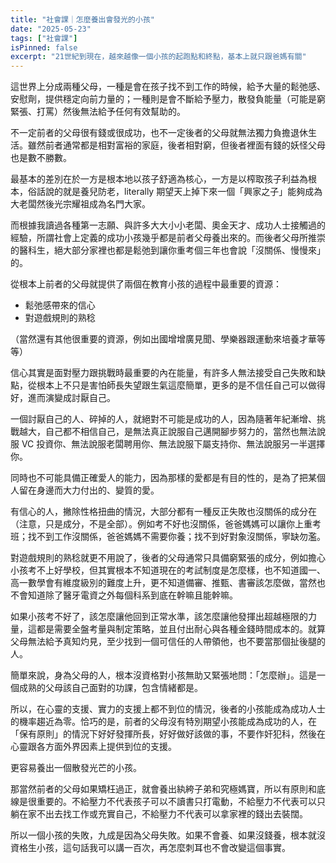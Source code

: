 ```yaml
---
title: "社會課｜怎麼養出會發光的小孩"
date: "2025-05-23"
tags: ["社會課"]
isPinned: false
excerpt: "21世紀到現在，越來越像一個小孩的起跑點和終點，基本上就只跟爸媽有關"
---
```


這世界上分成兩種父母，一種是會在孩子找不到工作的時候，給予大量的鬆弛感、安慰劑，提供穩定向前力量的；一種則是會不斷給予壓力，散發負能量（可能是窮緊張、打罵）然後無法給予任何有效幫助的。

不一定前者的父母很有錢或很成功，也不一定後者的父母就無法獨力負擔退休生活。雖然前者通常都是相對富裕的家庭，後者相對窮，但後者裡面有錢的妖怪父母也是數不勝數。

最基本的差別在於一方是根本地以孩子舒適為核心，一方是以榨取孩子利益為根本，俗話說的就是養兒防老，literally 期望天上掉下來一個「興家之子」能夠成為大老闆然後光宗耀祖成為名門大家。

而根據我讀過各種第一志願、與許多大大小小老闆、奧金天才、成功人士接觸過的經驗，所謂社會上定義的成功小孩幾乎都是前者父母養出來的。而後者父母所推崇的醫科生，絕大部分家裡也都是鬆弛到讓你重考個三年也會說「沒關係、慢慢來」的。

從根本上前者的父母就提供了兩個在教育小孩的過程中最重要的資源：

- 鬆弛感帶來的信心
- 對遊戲規則的熟稔

（當然還有其他很重要的資源，例如出國增增廣見聞、學樂器跟運動來培養才華等等）

信心其實是面對壓力跟挑戰時最重要的內在能量，有許多人無法接受自己失敗和缺點，從根本上不只是害怕師長失望跟生氣這麼簡單，更多的是不信任自己可以做得好，進而演變成討厭自己。

一個討厭自己的人、碎掉的人，就絕對不可能是成功的人，因為隨著年紀漸增、挑戰越大，自己都不相信自己，是無法真正說服自己邁開腳步努力的，當然也無法說服 VC 投資你、無法說服老闆聘用你、無法說服下屬支持你、無法說服另一半選擇你。

同時也不可能具備正確愛人的能力，因為那樣的愛都是有目的性的，是為了把某個人留在身邊而大力付出的、變質的愛。

有信心的人，撇除性格扭曲的情況，大部分都有一種反正失敗也沒關係的成分在（注意，只是成分，不是全部）。例如考不好也沒關係，爸爸媽媽可以讓你上重考班；找不到工作沒關係，爸爸媽媽不需要你養；找不到好對象沒關係，寧缺勿濫。

對遊戲規則的熟稔就更不用說了，後者的父母通常只具備窮緊張的成分，例如擔心小孩考不上好學校，但其實根本不知道現在的考試制度是怎麼樣，也不知道國一、高一數學會有維度級別的難度上升，更不知道備審、推甄、書審該怎麼做，當然也不會知道除了醫牙電資之外每個科系到底在幹嘛且能幹嘛。

如果小孩考不好了，該怎麼讓他回到正常水準，該怎麼讓他發揮出超越極限的力量，這都是需要全盤考量與制定策略，並且付出耐心與各種金錢時間成本的。就算父母無法給予真知灼見，至少找到一個可信任的人帶領他，也不要當那個扯後腿的人。

簡單來說，身為父母的人，根本沒資格對小孩無助又緊張地問：「怎麼辦」。這是一個成熟的父母該自己面對的功課，包含情緒都是。

所以，在心靈的支援、實力的支援上都不到位的情況，後者的小孩能成為成功人士的機率趨近為零。恰巧的是，前者的父母沒有特別期望小孩能成為成功的人，在「保有原則」的情況下好好發揮所長，好好做好該做的事，不要作奸犯科，然後在心靈跟各方面外界因素上提供到位的支援。

更容易養出一個散發光芒的小孩。

那當然前者的父母如果矯枉過正，就會養出紈絝子弟和究極媽寶，所以有原則和底線是很重要的。不給壓力不代表孩子可以不讀書只打電動，不給壓力不代表可以只躺在家不出去找工作或充實自己，不給壓力不代表可以拿家裡的錢出去裝闊。

所以一個小孩的失敗，九成是因為父母失敗。如果不會養、如果沒錢養，根本就沒資格生小孩，這句話我可以講一百次，再怎麼刺耳也不會改變這個事實。